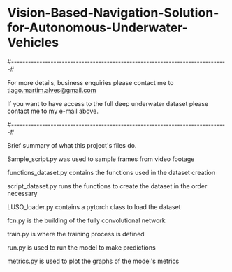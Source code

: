 # Vision-Based-Navigation-Solution-for-Autonomous-Underwater-Vehicles

#-----------------------------------------------------------------------------#

For more details, business enquiries please contact me to tiago.martim.alves@gmail.com

If you want to have access to the full deep underwater dataset please contact me to my e-mail above.

#-----------------------------------------------------------------------------#

Brief summary of what this project's files do. 

Sample_script.py was used to sample frames from video footage

functions_dataset.py contains the functions used in the dataset creation

script_dataset.py runs the functions to create the dataset in the order necessary

LUSO_loader.py contains a pytorch class to load the dataset

fcn.py is the building of the fully convolutional network

train.py is where the training process is defined

run.py is used to run the model to make predictions

metrics.py is used to plot the graphs of the model's metrics


